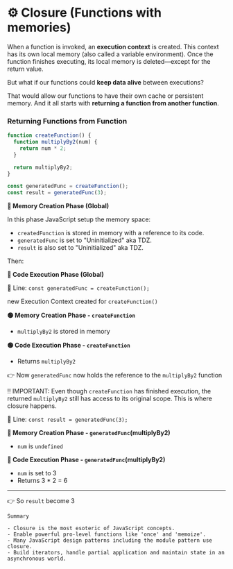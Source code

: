 # ⚙️ Closure (Functions with memories)

When a function is invoked, an **execution context** is created. This context has its own local memory (also called a variable environment). Once the function finishes executing, its local memory is deleted—except for the return value.

But what if our functions could **keep data alive** between executions?

That would allow our functions to have their own cache or persistent memory. And it all starts with **returning a function from another function**.

### Returning Functions from Function

```js
function createFunction() {
  function multiplyBy2(num) {
    return num * 2;
  }

  return multiplyBy2;
}

const generatedFunc = createFunction();
const result = generatedFunc(3);
```

**🔴 Memory Creation Phase (Global)**

In this phase JavaScript setup the memory space:

- `createdFunction` is stored in memory with a reference to its code.
- `generatedFunc` is set to "Uninitialized" aka TDZ.
- `result` is also set to "Uninitialized" aka TDZ.

Then:

**🔴 Code Execution Phase (Global)**

🔗 Line: `const generatedFunc = createFunction();`

new Execution Context created for `createFunction()`

**🟢 Memory Creation Phase - `createFunction`**

- `multiplyBy2` is stored in memory

**🟢 Code Execution Phase - `createFunction`**

- Returns `multiplyBy2`

👉 Now `generatedFunc` now holds the reference to the `multiplyBy2` function

‼️ IMPORTANT: Even though `createFunction` has finished execution, the returned `multiplyBy2` still has access to its original scope. This is where closure happens.

🔗 Line: `const result = generatedFunc(3);`

**🔵 Memory Creation Phase - `generatedFunc`(multiplyBy2)**

- `num` is `undefined`

**🔵 Code Execution Phase - `generatedFunc`(multiplyBy2)**

- `num` is set to 3
- Returns 3 \* 2 = 6

---

👉 So `result` become 3

    Summary

    - Closure is the most esoteric of JavaScript concepts.
    - Enable powerful pro-level functions like 'once' and 'memoize'.
    - Many JavaScript design patterns including the module pattern use closure.
    - Build iterators, handle partial application and maintain state in an asynchronous world.
